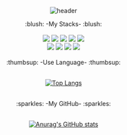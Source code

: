 <div align="center">
  
  ![header](https://capsule-render.vercel.app/api?type=waving&color=auto&height=200&text=Welcome%20to%20KTY's%20GitHub!&fontSize=30&fontAlignY=30)
</div>
<div align="center">
 :blush: -My Stacks- :blush:
</div>
<br>
<div align="center">
  <img src="https://img.shields.io/badge/java-%23ED8B00.svg?style=for-the-badge&logo=openjdk&logoColor=white">
  <img src="https://img.shields.io/badge/MySQL-4479A1?style=for-the-badge&logo=MySQL&logoColor=white">
  <img src="https://img.shields.io/badge/Eclipse-2C2255?style=for-the-badge&logo=Eclipse%20IDE&logoColor=white">
  <img src="https://img.shields.io/badge/github-181717?style=for-the-badge&logo=github&logoColor=white">
  <img src="https://img.shields.io/badge/Visual%20Studio%20Code-0078d7.svg?style=for-the-badge&logo=visual-studio-code&logoColor=white">
  <br>
  <img src="https://img.shields.io/badge/html5-%23E34F26.svg?style=for-the-badge&logo=html5&logoColor=white">
  <img src="https://img.shields.io/badge/javascript-%23323330.svg?style=for-the-badge&logo=javascript&logoColor=%23F7DF1E">
  <img src="https://img.shields.io/badge/css3-%231572B6.svg?style=for-the-badge&logo=css3&logoColor=white">
  <img src="https://img.shields.io/badge/spring-%236DB33F.svg?style=for-the-badge&logo=spring&logoColor=white">  
</div>
<br>

<div align="center">
:thumbsup: -Use Language- :thumbsup:
</div>
<br>
<div align="center">
  
[![Top Langs](https://github-readme-stats.vercel.app/api/top-langs/?username=Taeyeong12)](https://github.com/anuraghazra/github-readme-stats)
</div>
<br>
<div align="center">
:sparkles: -My GitHub- :sparkles:
</div>
<br>

<div align="center">
  
  [![Anurag's GitHub stats](https://github-readme-stats.vercel.app/api?username=Taeyeong12)](https://github.com/anuraghazra/github-readme-stats)
</div>
